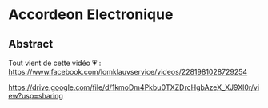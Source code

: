 # Accordeon Electronique

## Abstract

Tout vient de cette vidéo 💗 : https://www.facebook.com/lomklauvservice/videos/2281981028729254

https://drive.google.com/file/d/1kmoDm4Pkbu0TXZDrcHgbAzeX_XJ9Xl0r/view?usp=sharing

##

